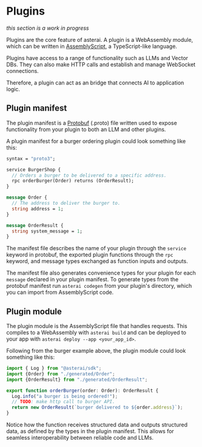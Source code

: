 # Plugins
*this section is a work in progress*

Plugins are the core feature of asterai.
A plugin is a WebAssembly module, which can be written in
[AssemblyScript][asc], a TypeScript-like language.

Plugins have access to a range of functionality such as LLMs and Vector DBs.
They can also make HTTP calls and establish and manage WebSocket connections.

Therefore, a plugin can act as an bridge that connects AI to
application logic.

## Plugin manifest
The plugin manifest is a [Protobuf][protobuf] (.proto) file written used to
expose functionality from your plugin to both an LLM and other plugins.

A plugin manifest for a burger ordering plugin could look something like this:

```protobuf
syntax = "proto3";

service BurgerShop {
  // Orders a burger to be delivered to a specific address.
  rpc orderBurger(Order) returns (OrderResult);
}

message Order {
  // The address to deliver the burger to.
  string address = 1;
}

message OrderResult {
  string system_message = 1;
}
```

The manifest file describes the name of your plugin through the `service`
keyword in protobuf, the exported plugin functions through the `rpc` keyword,
and message types exchanged as function inputs and outputs.

The manifest file also generates convenience types for your plugin for each
`message` declared in your plugin manifest.
To generate types from the protobuf manifest run `asterai codegen`
from your plugin's directory, which you can import from AssemblyScript code.

## Plugin module
The plugin module is the AssemblyScript file that handles requests.
This compiles to a WebAssembly with `asterai build` and can be deployed
to your app with `asterai deploy --app <your_app_id>`.

Following from the burger example above, the plugin module could look something
like this:

```ts
import { Log } from "@asterai/sdk";
import {Order} from "./generated/Order";
import {OrderResult} from "./generated/OrderResult";

export function orderBurger(order: Order): OrderResult {
  Log.info("a burger is being ordered!");
  // TODO: make http call to burger API.
  return new OrderResult(`burger delivered to ${order.address}`);
}
```

Notice how the function receives structured data and outputs structured data,
as defined by the types in the plugin manifest.
This allows for seamless interoperability between reliable code and LLMs.

[asc]: https://www.assemblyscript.org
[protobuf]: https://protobuf.dev/overview/
